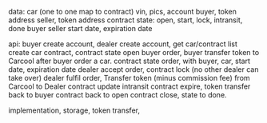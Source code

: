 data:
  car (one to one map to contract)
    vin, pics,
  account
    buyer, token address
    seller, token address
  contract
    state: open, start, lock, intransit, done
    buyer
    seller
    start date, expiration date
 
api:
  buyer create account,
  dealer create account,
  get car/contract list  
  create car contract,
    contract state open
  buyer order, buyer transfer token to Carcool after buyer order a car.
    contract state order, with buyer, car, start date, expiration date 
  dealer accept order,
    contract lock (no other dealer can take over) 
  dealer fulfil order, Transfer token (minus commission fee) from Carcool to Dealer 
    contract update intransit
  contract expire, token transfer back to buyer
    contract back to open
  contract close, state to done.
 

implementation,
  storage,
  token transfer,
    
